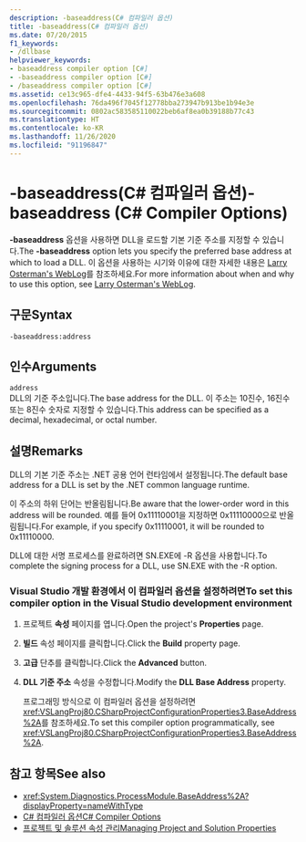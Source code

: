 ```yaml
---
description: -baseaddress(C# 컴파일러 옵션)
title: -baseaddress(C# 컴파일러 옵션)
ms.date: 07/20/2015
f1_keywords:
- /dllbase
helpviewer_keywords:
- baseaddress compiler option [C#]
- -baseaddress compiler option [C#]
- /baseaddress compiler option [C#]
ms.assetid: ce13c965-dfe4-4433-94f5-63b476e3a608
ms.openlocfilehash: 76da496f7045f12778bba273947b913be1b94e3e
ms.sourcegitcommit: 0802ac583585110022beb6af8ea0b39188b77c43
ms.translationtype: HT
ms.contentlocale: ko-KR
ms.lasthandoff: 11/26/2020
ms.locfileid: "91196847"
---
```

# <a name="-baseaddress-c-compiler-options"></a><span data-ttu-id="96a77-103">-baseaddress(C# 컴파일러 옵션)</span><span class="sxs-lookup"><span data-stu-id="96a77-103">-baseaddress (C# Compiler Options)</span></span>

<span data-ttu-id="96a77-104">**-baseaddress** 옵션을 사용하면 DLL을 로드할 기본 기준 주소를 지정할 수 있습니다.</span><span class="sxs-lookup"><span data-stu-id="96a77-104">The **-baseaddress** option lets you specify the preferred base address at which to load a DLL.</span></span> <span data-ttu-id="96a77-105">이 옵션을 사용하는 시기와 이유에 대한 자세한 내용은 [Larry Osterman's WebLog](/archive/blogs/larryosterman/why-should-i-even-bother-to-use-dlls-in-my-system)를 참조하세요.</span><span class="sxs-lookup"><span data-stu-id="96a77-105">For more information about when and why to use this option, see [Larry Osterman's WebLog](/archive/blogs/larryosterman/why-should-i-even-bother-to-use-dlls-in-my-system).</span></span>  
  
## <a name="syntax"></a><span data-ttu-id="96a77-106">구문</span><span class="sxs-lookup"><span data-stu-id="96a77-106">Syntax</span></span>  
  
```console  
-baseaddress:address  
```  
  
## <a name="arguments"></a><span data-ttu-id="96a77-107">인수</span><span class="sxs-lookup"><span data-stu-id="96a77-107">Arguments</span></span>  

 `address`  
 <span data-ttu-id="96a77-108">DLL의 기준 주소입니다.</span><span class="sxs-lookup"><span data-stu-id="96a77-108">The base address for the DLL.</span></span> <span data-ttu-id="96a77-109">이 주소는 10진수, 16진수 또는 8진수 숫자로 지정할 수 있습니다.</span><span class="sxs-lookup"><span data-stu-id="96a77-109">This address can be specified as a decimal, hexadecimal, or octal number.</span></span>  
  
## <a name="remarks"></a><span data-ttu-id="96a77-110">설명</span><span class="sxs-lookup"><span data-stu-id="96a77-110">Remarks</span></span>  

 <span data-ttu-id="96a77-111">DLL의 기본 기준 주소는 .NET 공용 언어 런타임에서 설정됩니다.</span><span class="sxs-lookup"><span data-stu-id="96a77-111">The default base address for a DLL is set by the .NET common language runtime.</span></span>  
  
 <span data-ttu-id="96a77-112">이 주소의 하위 단어는 반올림됩니다.</span><span class="sxs-lookup"><span data-stu-id="96a77-112">Be aware that the lower-order word in this address will be rounded.</span></span> <span data-ttu-id="96a77-113">예를 들어 0x11110001을 지정하면 0x11110000으로 반올림됩니다.</span><span class="sxs-lookup"><span data-stu-id="96a77-113">For example, if you specify 0x11110001, it will be rounded to 0x11110000.</span></span>  
  
 <span data-ttu-id="96a77-114">DLL에 대한 서명 프로세스를 완료하려면 SN.EXE에 -R 옵션을 사용합니다.</span><span class="sxs-lookup"><span data-stu-id="96a77-114">To complete the signing process for a DLL, use SN.EXE with the -R option.</span></span>  
  
### <a name="to-set-this-compiler-option-in-the-visual-studio-development-environment"></a><span data-ttu-id="96a77-115">Visual Studio 개발 환경에서 이 컴파일러 옵션을 설정하려면</span><span class="sxs-lookup"><span data-stu-id="96a77-115">To set this compiler option in the Visual Studio development environment</span></span>  
  
1. <span data-ttu-id="96a77-116">프로젝트 **속성** 페이지를 엽니다.</span><span class="sxs-lookup"><span data-stu-id="96a77-116">Open the project's **Properties** page.</span></span>  
  
2. <span data-ttu-id="96a77-117">**빌드** 속성 페이지를 클릭합니다.</span><span class="sxs-lookup"><span data-stu-id="96a77-117">Click the **Build** property page.</span></span>  
  
3. <span data-ttu-id="96a77-118">**고급** 단추를 클릭합니다.</span><span class="sxs-lookup"><span data-stu-id="96a77-118">Click the **Advanced** button.</span></span>  
  
4. <span data-ttu-id="96a77-119">**DLL 기준 주소** 속성을 수정합니다.</span><span class="sxs-lookup"><span data-stu-id="96a77-119">Modify the **DLL Base Address** property.</span></span>  
  
     <span data-ttu-id="96a77-120">프로그래밍 방식으로 이 컴파일러 옵션을 설정하려면 <xref:VSLangProj80.CSharpProjectConfigurationProperties3.BaseAddress%2A>를 참조하세요.</span><span class="sxs-lookup"><span data-stu-id="96a77-120">To set this compiler option programmatically, see <xref:VSLangProj80.CSharpProjectConfigurationProperties3.BaseAddress%2A>.</span></span>  
  
## <a name="see-also"></a><span data-ttu-id="96a77-121">참고 항목</span><span class="sxs-lookup"><span data-stu-id="96a77-121">See also</span></span>

- <xref:System.Diagnostics.ProcessModule.BaseAddress%2A?displayProperty=nameWithType>
- [<span data-ttu-id="96a77-122">C# 컴파일러 옵션</span><span class="sxs-lookup"><span data-stu-id="96a77-122">C# Compiler Options</span></span>](./index.md)
- [<span data-ttu-id="96a77-123">프로젝트 및 솔루션 속성 관리</span><span class="sxs-lookup"><span data-stu-id="96a77-123">Managing Project and Solution Properties</span></span>](/visualstudio/ide/managing-project-and-solution-properties)
